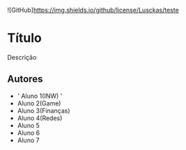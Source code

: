 ![GitHub]https://img.shields.io/github/license/Lusckas/teste

# Título 
Descrição
## Autores

- ' Aluno 1(INW) '
- Aluno 2(Game)
- Aluno 3(Finanças)
- Aluno 4(Redes)
- Aluno 5
- Aluno 6
- Aluno 7 

